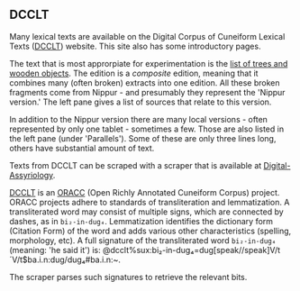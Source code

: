## DCCLT
Many lexical texts are available on the Digital Corpus of Cuneiform Lexical Texts ([DCCLT](http://oracc.org/dcclt)) website. This site also has some introductory pages.

The text that is most approrpiate for experimentation is the [list of trees and wooden objects](http://oracc.org/dcclt/Q000039). The edition is a *composite* edition, meaning that it combines many (often broken) extracts into one edition. All these broken fragments come from Nippur - and presumably they represent the 'Nippur version.' The left pane gives a list of sources that relate to this version.

In addition to the Nippur version there are many local versions - often represented by only one tablet - sometimes a few. Those are also listed in the left pane (under 'Parallels'). Some of these are only three lines long, others have substantial amount of text.

Texts from DCCLT can be scraped with a scraper that is available at [Digital-Assyriology](https://github.com/niekveldhuis/Digital-Assyriology/tree/master/Scrape-Oracc). 

[DCCLT](http://oracc.org/dcclt) is an [ORACC](http://oracc.org) (Open Richly Annotated Cuneiform Corpus) project. ORACC projects adhere to standards of transliteration and lemmatization. A transliterated word may consist of multiple signs, which are connected by dashes, as in `bi₂-in-dug₄`. Lemmatization identifies the dictionary form (Citation Form) of the word and adds various other characteristics (spelling, morphology, etc). A full signature of the transliterated word `bi₂-in-dug₄` (meaning: 'he said it') is: @dcclt%sux:bi&#x2082;-in-dug&#x2084;=dug[speak//speak]V/t&#xB4;V/t$ba.i.n:dug/dug&#x2084;#ba.i.n:~.

The scraper parses such signatures to retrieve the relevant bits.
